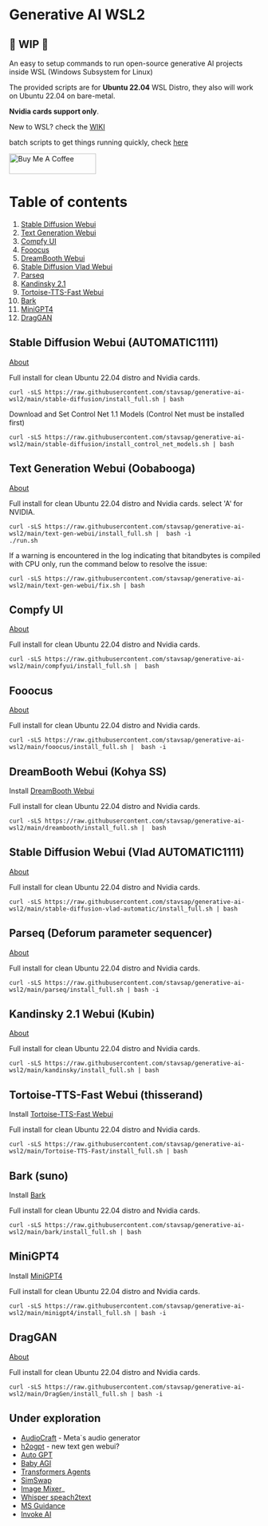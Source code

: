 # Generative AI WSL2

## 🚦 WIP 🚦

An easy to setup commands to run open-source generative AI projects inside WSL (Windows Subsystem for Linux)

The provided scripts are for **Ubuntu 22.04** WSL Distro, they also will work on Ubuntu 22.04 on bare-metal. 

**Nvidia cards support only**.

New to WSL? check the [WIKI](https://github.com/stavsap/generative-ai-wsl2/wiki/WSL-2.0)

batch scripts to get things running quickly, check [here](https://github.com/stavsap/generative-ai-wsl2/blob/main/wsl/README.md)

<a href="https://www.buymeacoffee.com/stavsapq" target="_blank"><img src="https://cdn.buymeacoffee.com/buttons/default-orange.png" alt="Buy Me A Coffee" height="41" width="174"></a>

# Table of contents
1. [Stable Diffusion Webui](#stable-diffusion-webui-automatic1111)
2. [Text Generation Webui](#text-generation-webui-oobabooga)
3. [Compfy UI](#compfy-ui)
4. [Fooocus](#fooocus)
5. [DreamBooth Webui](#dreambooth-webui-kohya-ss)
6. [Stable Diffusion Vlad Webui](#stable-diffusion-webui-vlad-automatic1111)
7. [Parseq](#parseq-deforum-parameter-sequencer)
8. [Kandinsky 2.1](#kandinsky-21-webui-kubin)
9. [Tortoise-TTS-Fast Webui](#tortoise-tts-fast-webui-thisserand)
10. [Bark](#bark-suno)
11. [MiniGPT4](#minigpt4)
12. [DragGAN](#draggan)

## Stable Diffusion Webui (AUTOMATIC1111)

[About](https://github.com/stavsap/generative-ai-wsl2/blob/main/stable-diffusion/About.MD)

Full install for clean Ubuntu 22.04 distro and Nvidia cards.

``` shell
curl -sLS https://raw.githubusercontent.com/stavsap/generative-ai-wsl2/main/stable-diffusion/install_full.sh | bash
```

Download and Set Control Net 1.1 Models (Control Net must be installed first)

``` shell
curl -sLS https://raw.githubusercontent.com/stavsap/generative-ai-wsl2/main/stable-diffusion/install_control_net_models.sh | bash
```

## Text Generation Webui (Oobabooga)

[About](https://github.com/stavsap/generative-ai-wsl2/blob/main/text-gen-webui/About.MD)

Full install for clean Ubuntu 22.04 distro and Nvidia cards. select 'A' for NVIDIA.

``` shell
curl -sLS https://raw.githubusercontent.com/stavsap/generative-ai-wsl2/main/text-gen-webui/install_full.sh |  bash -i
./run.sh
```

If a warning is encountered in the log indicating that bitandbytes is compiled with CPU only, run the command below to resolve the issue:

``` shell
curl -sLS https://raw.githubusercontent.com/stavsap/generative-ai-wsl2/main/text-gen-webui/fix.sh | bash
```

## Compfy UI

[About](https://github.com/stavsap/generative-ai-wsl2/blob/main/compfyui/README.md)

Full install for clean Ubuntu 22.04 distro and Nvidia cards.

``` shell
curl -sLS https://raw.githubusercontent.com/stavsap/generative-ai-wsl2/main/compfyui/install_full.sh |  bash
```

## Fooocus

[About](https://github.com/stavsap/generative-ai-wsl2/blob/main/fooocus/README.md)

Full install for clean Ubuntu 22.04 distro and Nvidia cards.

``` shell
curl -sLS https://raw.githubusercontent.com/stavsap/generative-ai-wsl2/main/fooocus/install_full.sh |  bash -i
```

## DreamBooth Webui (Kohya SS)

Install [DreamBooth Webui](https://github.com/bmaltais/kohya_ss)

Full install for clean Ubuntu 22.04 distro and Nvidia cards.

``` shell
curl -sLS https://raw.githubusercontent.com/stavsap/generative-ai-wsl2/main/dreambooth/install_full.sh |  bash
```

## Stable Diffusion Webui (Vlad AUTOMATIC1111)

[About](https://github.com/stavsap/generative-ai-wsl2/blob/main/stable-diffusion-vlad-automatic/About.MD)

Full install for clean Ubuntu 22.04 distro and Nvidia cards.

``` shell
curl -sLS https://raw.githubusercontent.com/stavsap/generative-ai-wsl2/main/stable-diffusion-vlad-automatic/install_full.sh | bash
```

## Parseq (Deforum parameter sequencer)

[About](https://github.com/stavsap/generative-ai-wsl2/blob/main/parseq/About.MD)

Full install for clean Ubuntu 22.04 distro and Nvidia cards.

``` shell
curl -sLS https://raw.githubusercontent.com/stavsap/generative-ai-wsl2/main/parseq/install_full.sh | bash -i
```

## Kandinsky 2.1 Webui (Kubin)

[About](https://github.com/stavsap/generative-ai-wsl2/blob/main/kandinsky/About.MD)

Full install for clean Ubuntu 22.04 distro and Nvidia cards.

``` shell
curl -sLS https://raw.githubusercontent.com/stavsap/generative-ai-wsl2/main/kandinsky/install_full.sh | bash
```

## Tortoise-TTS-Fast Webui (thisserand)

Install [Tortoise-TTS-Fast Webui](https://github.com/thisserand/tortoise-tts-fast.git)

Full install for clean Ubuntu 22.04 distro and Nvidia cards.

``` shell
curl -sLS https://raw.githubusercontent.com/stavsap/generative-ai-wsl2/main/Tortoise-TTS-Fast/install_full.sh | bash
```

## Bark (suno)

Install [Bark](https://github.com/suno-ai/bark)

Full install for clean Ubuntu 22.04 distro and Nvidia cards.

``` shell
curl -sLS https://raw.githubusercontent.com/stavsap/generative-ai-wsl2/main/bark/install_full.sh | bash
```

## MiniGPT4 

Install [MiniGPT4](https://github.com/Vision-CAIR/MiniGPT-4.git)

Full install for clean Ubuntu 22.04 distro and Nvidia cards.

``` shell
curl -sLS https://raw.githubusercontent.com/stavsap/generative-ai-wsl2/main/minigpt4/install_full.sh | bash -i
```

## DragGAN 

[About](https://github.com/stavsap/generative-ai-wsl2/blob/main/DragGen/ABOUT.md)

Full install for clean Ubuntu 22.04 distro and Nvidia cards.

``` shell
curl -sLS https://raw.githubusercontent.com/stavsap/generative-ai-wsl2/main/DragGen/install_full.sh | bash -i
```

## Under exploration

- [AudioCraft](https://github.com/facebookresearch/audiocraft) - Meta`s audio generator
- [h2ogpt](https://github.com/h2oai/h2ogpt) - new text gen webui?
- [Auto GPT](https://github.com/Significant-Gravitas/Auto-GPT)
- [Baby AGI](https://github.com/yoheinakajima/babyagi)
- [Transformers Agents](https://huggingface.co/docs/transformers/transformers_agents)
- [SimSwap](https://github.com/neuralchen/SimSwap/blob/main/docs/guidance/preparation.md)
- [Image Mixer](https://github.com/justinpinkney/stable-diffusion)_
- [Whisper speach2text](https://github.com/openai/whisper)
- [MS Guidance](https://github.com/microsoft/guidance/)
- [Invoke AI](https://github.com/invoke-ai/InvokeAI)
